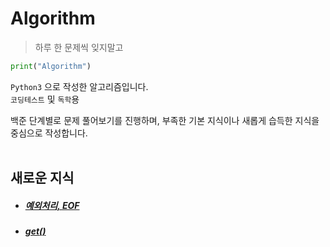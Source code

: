 # Algorithm

> 하루 한 문제씩 잊지말고

```python
print("Algorithm")
```

`Python3` 으로 작성한 알고리즘입니다.<br>
`코딩테스트` 및 `독학`용<br>

백준 단계별로 문제 풀어보기를 진행하며, 부족한 기본 지식이나 새롭게 습득한 지식을 중심으로 작성합니다.
<br>
<br>

## 새로운 지식

- ##### [예외처리, EOF](https://github.com/devkwonsehoon/Algorithm/wiki/EOF,-%EC%98%88%EC%99%B8%EC%B2%98%EB%A6%AC)
- ##### [get()]()
